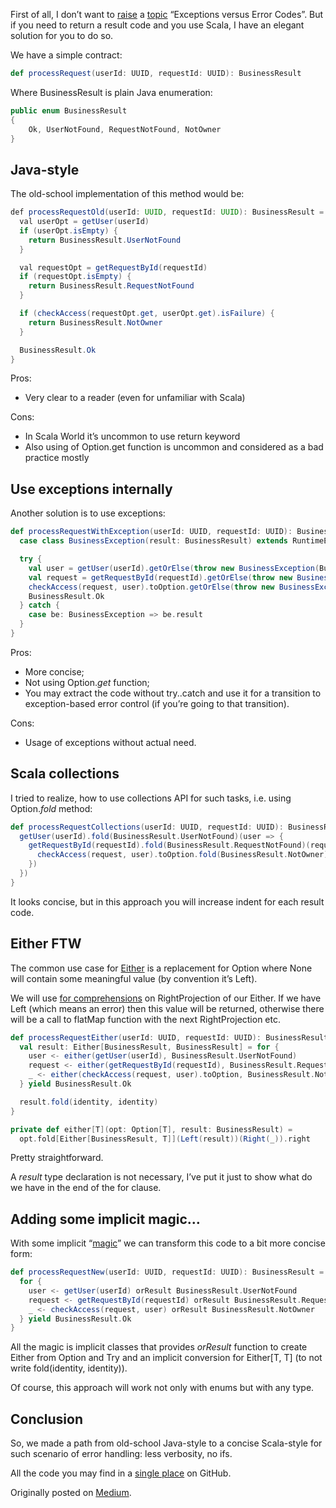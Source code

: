 First of all, I don’t want to [raise](http://stackoverflow.com/questions/253314/exceptions-or-error-codes)
a [topic](http://www.joelonsoftware.com/items/2003/10/13.html) “Exceptions versus Error Codes”.
But if you need to return a result code and you use Scala, I have an elegant solution for you to do so.

We have a simple contract:

```scala
def processRequest(userId: UUID, requestId: UUID): BusinessResult
```

Where BusinessResult is plain Java enumeration:

```java
public enum BusinessResult
{
    Ok, UserNotFound, RequestNotFound, NotOwner
}
```

## Java-style

The old-school implementation of this method would be:

```java
def processRequestOld(userId: UUID, requestId: UUID): BusinessResult = {
  val userOpt = getUser(userId)
  if (userOpt.isEmpty) {
    return BusinessResult.UserNotFound
  }

  val requestOpt = getRequestById(requestId)
  if (requestOpt.isEmpty) {
    return BusinessResult.RequestNotFound
  }

  if (checkAccess(requestOpt.get, userOpt.get).isFailure) {
    return BusinessResult.NotOwner
  }

  BusinessResult.Ok
}
```

Pros:
* Very clear to a reader (even for unfamiliar with Scala)

Cons:
* In Scala World it’s uncommon to use return keyword
* Also using of Option.get function is uncommon and considered as a bad practice mostly

## Use exceptions internally

Another solution is to use exceptions:

```scala
def processRequestWithException(userId: UUID, requestId: UUID): BusinessResult = {
  case class BusinessException(result: BusinessResult) extends RuntimeException

  try {
    val user = getUser(userId).getOrElse(throw new BusinessException(BusinessResult.UserNotFound))
    val request = getRequestById(requestId).getOrElse(throw new BusinessException(BusinessResult.RequestNotFound))
    checkAccess(request, user).toOption.getOrElse(throw new BusinessException(BusinessResult.NotOwner))
    BusinessResult.Ok
  } catch {
    case be: BusinessException => be.result
  }
}
```

Pros:
* More concise;
* Not using Option._get_ function;
* You may extract the code without try..catch and use it for a transition to
exception-based error control (if you’re going to that transition).

Cons:
* Usage of exceptions without actual need.

## Scala collections

I tried to realize, how to use collections API for such tasks, i.e. using
Option._fold_ method:

```scala
def processRequestCollections(userId: UUID, requestId: UUID): BusinessResult = {
  getUser(userId).fold(BusinessResult.UserNotFound)(user => {
    getRequestById(requestId).fold(BusinessResult.RequestNotFound)(request => {
      checkAccess(request, user).toOption.fold(BusinessResult.NotOwner)(_ => BusinessResult.Ok)
    })
  })
}
```

It looks concise, but in this approach you will increase indent for each result code.

## Either FTW

The common use case for [Either](http://www.scala-lang.org/api/2.11.7/index.html#scala.util.Either) is a replacement for
Option where None will contain some meaningful value (by convention it’s Left).

We will use [for comprehensions](http://danielwestheide.com/blog/2013/01/02/the-neophytes-guide-to-scala-part-7-the-either-type.html) on RightProjection
of our Either. If we have Left (which means an error) then this value will
be returned, otherwise there will be a call to flatMap function with the next
RightProjection etc.

```scala
def processRequestEither(userId: UUID, requestId: UUID): BusinessResult = {
  val result: Either[BusinessResult, BusinessResult] = for {
    user <- either(getUser(userId), BusinessResult.UserNotFound)
    request <- either(getRequestById(requestId), BusinessResult.RequestNotFound)
    _ <- either(checkAccess(request, user).toOption, BusinessResult.NotOwner)
  } yield BusinessResult.Ok

  result.fold(identity, identity)
}

private def either[T](opt: Option[T], result: BusinessResult) =
  opt.fold[Either[BusinessResult, T]](Left(result))(Right(_)).right
```

Pretty straightforward.

A _result_ type declaration is not necessary, I’ve put it just to show what
do we have in the end of the for clause.

## Adding some implicit magic…

With some implicit “[magic](https://gist.github.com/dkomanov/b3cb5b0b536a62b090eb)” we can transform
this code to a bit more concise form:

```scala
def processRequestNew(userId: UUID, requestId: UUID): BusinessResult = {
  for {
    user <- getUser(userId) orResult BusinessResult.UserNotFound
    request <- getRequestById(requestId) orResult BusinessResult.RequestNotFound
    _ <- checkAccess(request, user) orResult BusinessResult.NotOwner
  } yield BusinessResult.Ok
}
```

All the magic is implicit classes that provides _orResult_ function to create
Either from Option and Try and an implicit conversion for Either[T, T]
(to not write fold(identity, identity)).

Of course, this approach will work not only with enums but with any type.

## Conclusion

So, we made a path from old-school Java-style to a concise Scala-style for such
scenario of error handling: less verbosity, no ifs.

All the code you may find in a [single place](https://github.com/dkomanov/scala-junk/commit/9de20fdb466adc06b7092fb111e3c3731c13861a) on GitHub.

Originally posted on [Medium](https://medium.com/@dkomanov/scala-how-to-return-a-result-code-in-a-concise-way-233e8981f73c).
